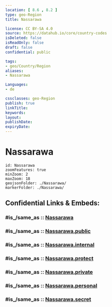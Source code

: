 ```yaml
---
location: [ 8.6 , 8.2 ] 
type: geo-Region
title: Nassarawa

license: CC BY-SA 4.0
source: https://datahub.io/core/country-codes
isDeleted: false
isReadOnly: false
draft: false
confidential: public

tags:
- geo/Country/Region
aliases:
- Nassarawa

Languages:
- de

cssclasses: geo-Region
publish: true
linkTitle: 
keywords: 
layout: 
publishDate: 
expiryDate: 
---
```


# Nassarawa

```leaflet
id: Nassarawa
zoomFeatures: true 
minZoom: 2 
maxZoom: 18
geojsonFolder: ./Nassarawa/
markerFolder: ./Nassarawa/
```


## Confidential Links & Embeds: 

### #is_/same_as :: [Nassarawa](/_Standards/Earth/Continent/Africa/Africa~Central/Nigeria/Zones~Nigeria/Nigeria~South-West/Nassarawa.md) 

### #is_/same_as :: [Nassarawa.public](/_public/Earth/Continent/Africa/Africa~Central/Nigeria/Zones~Nigeria/Nigeria~South-West/Nassarawa.public.md) 

### #is_/same_as :: [Nassarawa.internal](/_internal/Earth/Continent/Africa/Africa~Central/Nigeria/Zones~Nigeria/Nigeria~South-West/Nassarawa.internal.md) 

### #is_/same_as :: [Nassarawa.protect](/_protect/Earth/Continent/Africa/Africa~Central/Nigeria/Zones~Nigeria/Nigeria~South-West/Nassarawa.protect.md) 

### #is_/same_as :: [Nassarawa.private](/_private/Earth/Continent/Africa/Africa~Central/Nigeria/Zones~Nigeria/Nigeria~South-West/Nassarawa.private.md) 

### #is_/same_as :: [Nassarawa.personal](/_personal/Earth/Continent/Africa/Africa~Central/Nigeria/Zones~Nigeria/Nigeria~South-West/Nassarawa.personal.md) 

### #is_/same_as :: [Nassarawa.secret](/_secret/Earth/Continent/Africa/Africa~Central/Nigeria/Zones~Nigeria/Nigeria~South-West/Nassarawa.secret.md)

